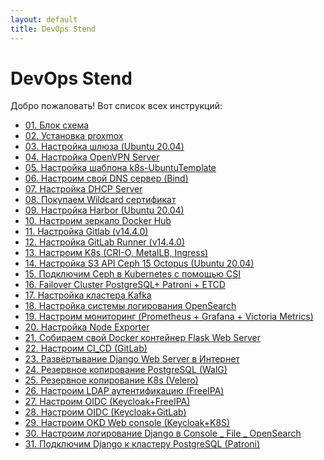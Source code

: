 ```yaml
---
layout: default
title: DevOps Stend
---
```


# DevOps Stend

Добро пожаловать! Вот список всех инструкций:

- [01. Блок схема](01_блок_схема.html)
- [02. Установка proxmox](02_установка_proxmox.html)
- [03. Настройка шлюза (Ubuntu 20.04)](03_Настройка_шлюза_(Ubuntu_20.04).html)
- [04. Настройка OpenVPN Server](04_Настройка_OpenVPN_Server.html)
- [05. Настройка шаблона k8s-UbuntuTemplate](05_Настройка_шаблона_k8s-UbuntuTemplate.html)
- [06. Настроим свой DNS сервер (Bind)](06_Настроим_свой_DNS_сервер_(Bind).html)
- [07. Настройка DHCP Server](07_Настройка_DHCP_Server.html)
- [08. Покупаем Wildcard сертификат](08_Покупаем_Wildcard_сертификат.html)
- [09. Настройка Harbor (Ubuntu 20.04)](09_Настройка_Harbor_(Ubuntu_20.04).html)
- [10. Настроим зеркало Docker Hub](10_Настроим_зеркало_Docker_Hub.html)
- [11. Настройка Gitlab (v14.4.0)](11_Настройка_Gitlab_(v14.4.0).html)
- [12. Настройка GitLab Runner (v14.4.0)](12_Настройка_GitLab_Runner_(v14.4.0).html)
- [13. Настроим K8s (CRI-O, MetalLB, Ingress)](13_Настроим_K8s_(CRI-O,_MetalLB,_Ingress).html)
- [14. Настройка S3 API Ceph 15 Octopus (Ubuntu 20.04)](14_Настройка_S3_API_Ceph_15_Octopus_(Ubuntu_20.04).html)
- [15. Подключим Ceph в Kubernetes с помощью CSI](15_Подключим_Ceph_в_Kubernetes_с_помощью_CSI.html)
- [16. Failover Cluster PostgreSQL+ Patroni + ETCD](16_Failover_Cluster_PostgreSQL+_Patroni_+_ETCD.html)
- [17. Настройка кластера Kafka](17_Настройка_кластера_Kafka.html)
- [18. Настройка системы логирования OpenSearch](18_Настройка_системы_логирования_OpenSearch.html)
- [19. Настроим мониторинг (Prometheus + Grafana + Victoria Metrics)](19_Настроим_мониторинг_(Prometheus_+_Grafana_+_Victoria_Metrics).html)
- [20. Настройка Node Exporter](20_Настройка_Node_Exporter.html)
- [21. Собираем свой Docker контейнер Flask Web Server](21_Собираем_свой_Docker_контейнер_Flask_Web_Server.html)
- [22. Настроим CI_CD (GitLab)](22_Настроим_CI_CD_(GitLab).html)
- [23. Развёртывание Django Web Server в Интернет](23_Развёртывание_Django_Web_Server_в_Интенет.html)
- [24. Резервное копирование PostgreSQL (WalG)](24_Резервное_копирование_РоstgrеSQL_(WalG).html)
- [25. Резервное копирование K8s (Velero)](25_Резервное_копирование_K8s_(Velero).html)
- [26. Настроим LDAP аутентификацию (FreeIPA)](26_Настроим_LDAP_аутентификацию_(FreeIPA).html)
- [27. Настроим OIDC (Keycloak+FreeIPA)](27_Настроим_OIDC_(Keycloak+FreeIPA).html)
- [28. Настроим OIDC (Keycloak+GitLab)](28_Настроим_OIDC_(Keycloak+GitLab).html)
- [29. Настроим OKD Web console (Keycloak+K8S)](29_Настроим_OKD_Web_console_(Keycloak+K8S).html)
- [30. Настроим логирование Django в Console _ File _ OpenSearch](30_Настроим_логирование_Django_в_Console___File___OpenSearch.html)
- [31. Подключим Django к кластеру PostgreSQL (Patroni)](31_Подключим_Django_к_кластеру_PostgreSQL_(Patroni).html)

